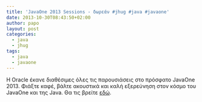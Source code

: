 ```yaml
---
title: 'JavaOne 2013 Sessions - δωρεάν #jhug #java #javaone'
date: 2013-10-30T08:43:50+02:00
author: papo
layout: post
categories:
  - java
  - jhug
tags:
  - java
  - javaone
---
```

H Oracle έκανε διαθέσιμες όλες τις παρουσιάσεις στο πρόσφατο JavaOne 2013. Φιάξτε καφέ, βάλτε ακουστικά και καλή εξερεύνηση στον κόσμο του JavaOne και της Java. Θα τις βρείτε [εδώ](http://www.oracle.com/javaone/sessions/index.html).